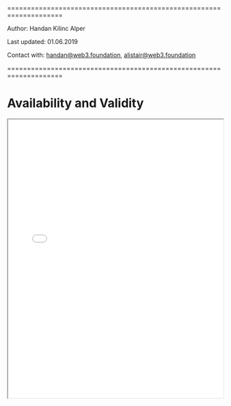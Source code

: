====================================================================

Author: Handan Kilinc Alper

Last updated: 01.06.2019

Contact with: handan@web3.foundation, alistair@web3.foundation 

====================================================================

# Availability and Validity

<style>
.md-grid {
    max-width: inherit;
}
.md-sidebar--secondary {
    display: none;
}
.md-content {
    margin-right: 0em;
}
</style>
<iframe src="../../web/viewer.html?file=../pdf/availability_validity/main.pdf" width="100%" height="650em"></iframe>
